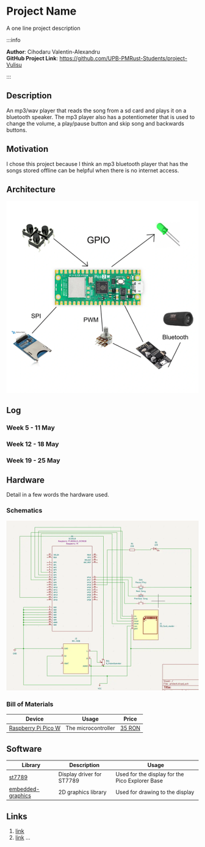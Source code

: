 # Project Name
A one line project description

:::info 

**Author**: Cihodaru Valentin-Alexandru \
**GitHub Project Link**: https://github.com/UPB-PMRust-Students/project-Vulisu

:::

## Description

An mp3/wav player that reads the song from a sd card and plays it on a bluetooth speaker. The mp3 
player also has a potentiometer that is used to change the volume, a play/pause button and skip 
song and backwards buttons. 
## Motivation

I chose this project because I think an mp3 bluetooth player that has the songs stored offline can be helpful when there is no internet access.
## Architecture 
![Schematic diagram](schema.webp)


## Log

<!-- write your progress here every week -->

### Week 5 - 11 May

### Week 12 - 18 May

### Week 19 - 25 May

## Hardware

Detail in a few words the hardware used.

### Schematics

![Schematic diagram](kicad.webp)

### Bill of Materials

<!-- Fill out this table with all the hardware components that you might need.

The format is 
```
| [Device](link://to/device) | This is used ... | [price](link://to/store) |

```

-->

| Device | Usage | Price |
|--------|--------|-------|
| [Raspberry Pi Pico W](https://www.raspberrypi.com/documentation/microcontrollers/raspberry-pi-pico.html) | The microcontroller | [35 RON](https://www.optimusdigital.ro/en/raspberry-pi-boards/12394-raspberry-pi-pico-w.html) |


## Software

| Library | Description | Usage |
|---------|-------------|-------|
| [st7789](https://github.com/almindor/st7789) | Display driver for ST7789 | Used for the display for the Pico Explorer Base |
| [embedded-graphics](https://github.com/embedded-graphics/embedded-graphics) | 2D graphics library | Used for drawing to the display |

## Links

<!-- Add a few links that inspired you and that you think you will use for your project -->

1. [link](https://example.com)
2. [link](https://example3.com)
...

